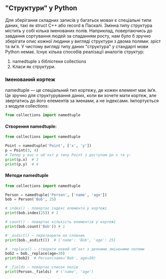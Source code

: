 ## "Структури" у Python
Для зберігання складних записів у багатьох мовах є спеціальні типи даних, такі як struct C++ або record в 
Паскалі.
Змінна типу структура містить у собі кілька іменованих полів. Наприклад, повертаючись до завдання сортування
людей за спаданням росту, нам було б зручно зберігати опис кожної людини у вигляді структури з двома полями:
зріст та ім'я.
У чистому вигляді типу даних "структура" у стандарті мови Python немає. Існує кілька способів реалізації 
аналогів структур: 
1. namedtuple з бібліотеки collections
2. Класи як структури.  
### Іменований кортеж
namedtuple — це спеціальний тип кортежу, де кожен елемент має ім’я. Це зручно для структурування даних, коли
ви хочете мати кортеж, але звертатись до його елементів за іменами, а не індексами.
Імпортується з модуля collections:
```python
from collections import namedtuple
```
#### Створення namedtuple:
```python
from collections import namedtuple

Point = namedtuple('Point', ['x', 'y'])
p = Point(3, 4)
# Тепер у вас є об'єкт p типу Point з доступом до x та y:
print(p.x)  # 3
print(p.y)  # 4
```
#### Методи namedtuple
```python
from collections import namedtuple

Person = namedtuple('Person', ['name', 'age'])
bob = Person('Bob', 25)

# index() - повертає індекс елемента у кортежі
print(bob.index(25)) # 1

# count() - повертає кількість елементів у кортежі
print(bob.count('Bob')) # 1

# _asdict() — перетворити на словник
print(bob._asdict())  # {'name': 'Bob', 'age': 25}

# _replace() — створити новий об’єкт з деякими зміненими полями
bob2 = bob._replace(age=30)
print(bob2)  # Person(name='Bob', age=30)

# _fields — повертає список полів
print(Person._fields)  # ('name', 'age')
```


